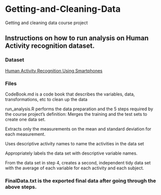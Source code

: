 # Getting-and-Cleaning-Data
Getting and cleaning data course project

## Instructions on how to run analysis on Human Activity recognition dataset.

### Dataset

[Human Activity Recognition Using Smartphones](http://archive.ics.uci.edu/ml/datasets/Human+Activity+Recognition+Using+Smartphones)

### Files
CodeBook.md is a code book that describes the variables, data, transformations, etc to clean up the data

run_analysis.R performs the data preparation and the 5 steps required by the course project’s definition:
Merges the training and the test sets to create one data set.

Extracts only the measurements on the mean and standard deviation for each measurement. 

Uses descriptive activity names to name the activities in the data set

Appropriately labels the data set with descriptive variable names. 

From the data set in step 4, creates a second, independent tidy data set with the average of each variable for each activity and each subject.

### FinalData.txt is the exported final data after going through the above steps.
